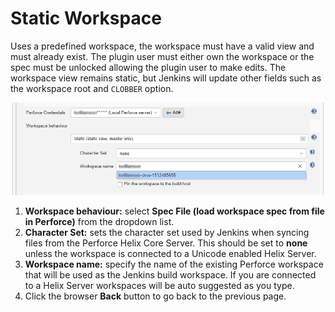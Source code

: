 ﻿# Static Workspace
Uses a predefined workspace, the workspace must have a valid view and must already exist. The plugin user must either own the workspace or the spec must be unlocked allowing the plugin user to make edits. The workspace view remains static, but Jenkins will update other fields such as the workspace root and `CLOBBER` option.

![Static Workspace Configuration](images/staticworkspace.png)

1. **Workspace behaviour:** select **Spec File (load workspace spec from file in Perforce)** from the dropdown list. 
2. **Character Set:** sets the character set used by Jenkins when syncing files from the Perforce Helix Core Server. This should be set to **none** unless the workspace is connected to a Unicode enabled Helix Server. 
3. **Workspace name:** specify the name of the existing Perforce workspace that will be used as the Jenkins build workspace. If you are connected to a Helix Server workspaces will be auto suggested as you type. 
4. Click the browser **Back** button to go back to the previous page. 
